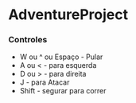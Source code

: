 # AdventureProject


### Controles
- W ou ^ ou Espaço - Pular
- A ou < - para esquerda
- D ou > - para direita
- J - para Atacar
- Shift - segurar para correr
